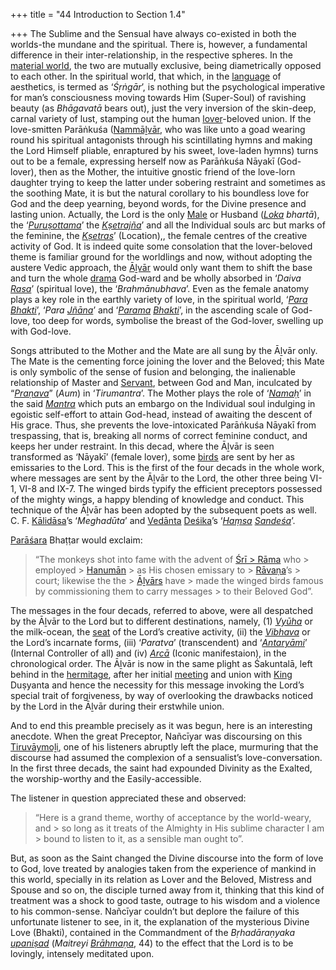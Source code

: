 +++
title = "44 Introduction to Section 1.4"

+++
The Sublime and the Sensual have always co-existed in both the worlds-the mundane and the spiritual. There is, however, a fundamental difference in their inter-relationship, in the respective spheres. In the [material world](/definition/material-world#vaishnavism "show material world definitions"), the two are mutually exclusive, being diametrically opposed to each other. In the spiritual world, that which, in the [language](/definition/language#history "show language definitions") of aesthetics, is termed as ‘*Śṛṅgār*’, is nothing but the psychological imperative for man’s consciousness moving towards Him (Super-Soul) of ravishing beauty (as *Bhāgavatā* bears out), just the very inversion of the skin-deep, carnal variety of lust, stamping out the human [lover](/definition/lover#history "show lover definitions")-beloved union. If the love-smitten Parāṅkuśa ([Nammāḻvār](/definition/nammaḻvar#vaishnavism "show Nammāḻvār definitions"), who was like unto a goad wearing round his spiritual antagonists through his scintillating hymns and making the Lord Himself pliable, enraptured by his sweet, love-laden hymns) turns out to be a female, expressing herself now as Parāṅkuśa Nāyakī (God-lover), then as the Mother, the intuitive gnostic friend of the love-lorn daughter trying to keep the latter under sobering restraint and sometimes as the soothing Mate, it is but the natural corollary to his boundless love for God and the deep yearning, beyond words, for the Divine presence and lasting union. Actually, the Lord is the only [Male](/definition/male#history "show Male definitions") or Husband (*[Loka](/definition/loka#vaishnavism "show Loka definitions") bhartā*), the ‘*[Puruṣottama](/definition/purushottama#vaishnavism "show Puruṣottama definitions")*’ the *[Kṣetrajña](/definition/kshetrajna#vaishnavism "show Kṣetrajña definitions")*’ and all the Individual souls arc but marks of the feminine, the *[Kṣetras](/definition/kshetra#vaishnavism "show Kṣetras definitions")*’ (Location),, the female centres of the creative activity of God. It is indeed quite some consolation that the lover-beloved theme is familiar ground for the worldlings and now, without adopting the austere Vedic approach, the [Āḻvār](/definition/aḻvar#vaishnavism "show Āḻvār definitions") would only want them to shift the base and turn the whole [drama](/definition/drama#history "show drama definitions") God-ward and be wholly absorbed in ‘*Daiva [Rasa](/definition/rasa#vaishnavism "show Rasa definitions")*’ (spiritual love), the ‘*Brahmānubhava*’. Even as the female anatomy plays a key role in the earthly variety of love, in the spiritual world, ‘*[Para Bhakti](/definition/parabhakti#vaishnavism "show Para Bhakti definitions")*’, ‘*Para [Jñāna](/definition/jnana#vaishnavism "show Jñāna definitions")*’ and ‘*[Parama](/definition/parama#vaishnavism "show Parama definitions") [Bhakti](/definition/bhakti#vaishnavism "show Bhakti definitions")*’, in the ascending scale of God-love, too deep for words, symbolise the breast of the God-lover, swelling up with God-love.

Songs attributed to the Mother and the Mate are all sung by the Āḻvār only. The Mate is the cementing force joining the lover and the Beloved; this Mate is only symbolic of the sense of fusion and belonging, the inalienable relationship of Master and [Servant](/definition/servant#history "show Servant definitions"), between God and Man, inculcated by “*[Praṇava](/definition/pranava#vaishnavism "show Praṇava definitions")*” (*Aum*) in ‘*Tirumantra*’. The Mother plays the role of ‘*[Namaḥ](/definition/nama#vaishnavism "show Namaḥ definitions")*’ in the said *[Mantra](/definition/mantra#vaishnavism "show Mantra definitions")* which puts an embargo on the Individual soul indulging in egoistic self-effort to attain God-head, instead of awaiting the descent of His grace. Thus, she prevents the love-intoxicated Parāṅkuśa Nāyakī from trespassing, that is, breaking all norms of correct feminine conduct, and keeps her under restraint. In this decad, where the Āḻvār is seen transformed as ‘Nāyakī’ (female lover), some [birds](/definition/bird#history "show birds definitions") are sent by her as emissaries to the Lord. This is the first of the four decads in the whole work, where messages are sent by the Āḻvār to the Lord, the other three being VI-1, VI-8 and IX-7. The winged birds typify the efficient preceptors possessed of the mighty wings, a happy blending of knowledge and conduct. This technique of the Āḻvār has been adopted by the subsequent poets as well. C. F. [Kālidāsa](/definition/kalidasa#history "show Kālidāsa definitions")’s ‘*Meghadūta*’ and [Vedānta](/definition/vedanta#vaishnavism "show Vedānta definitions") [Deśika](/definition/desika#history "show Deśika definitions")’s ‘*[Haṃsa](/definition/hamsa#history "show Haṃsa definitions") [Sandeśa](/definition/samdesha#vaishnavism "show Sandeśa definitions")*’.

[Parāśara](/definition/parashara#history "show Parāśara definitions") Bhaṭṭar would exclaim:

> “The monkeys shot into fame with the advent of [Śrī > Rāma](/definition/shrirama#history "show Śrī Rāma definitions") who > employed > [Hanumān](/definition/hanuman#vaishnavism "show Hanumān definitions") > as His chosen emissary to > [Rāvaṇa](/definition/ravana#vaishnavism "show Rāvaṇa definitions")’s > court; likewise the the > [Āḻvārs](/definition/aḻvar#vaishnavism "show Āḻvārs definitions") have > made the winged birds famous by commissioning them to carry messages > to their Beloved God”.

The messages in the four decads, referred to above, were all despatched by the Āḻvār to the Lord but to different destinations, namely, (1) *[Vyūha](/definition/vyuha#history "show Vyūha definitions")* or the milk-ocean, the [seat](/definition/seat#history "show seat definitions") of the Lord’s creative activity, (ii) the *[Vibhava](/definition/vibhava#vaishnavism "show Vibhava definitions")* or the Lord’s incarnate forms, (iii) ‘*Paratva*’ (transcendent) and ‘*[Antaryāmi](/definition/antaryamin#vaishnavism "show Antaryāmi definitions")*’ (Internal Controller of all) and (iv) *[Arcā](/definition/arca#history "show Arcā definitions")* (Iconic manifestaion), in the chronological order. The Āḻvār is now in the same plight as Śakuntalā, left behind in the [hermitage](/definition/hermitage#history "show hermitage definitions"), after her initial [meeting](/definition/meeting#history "show meeting definitions") and union with [King](/definition/king#history "show King definitions") Duṣyanta and hence the necessity for this message invoking the Lord’s special trait of forgiveness, by way of overlooking the drawbacks noticed by the Lord in the Āḻvār during their erstwhile union.

And to end this preamble precisely as it was begun, here is an interesting anecdote. When the great Preceptor, Nañcīyar was discoursing on this [Tiruvāymoḻi](/definition/tiruvaymoli#vaishnavism "show Tiruvāymoḻi definitions"), one of his listeners abruptly left the place, murmuring that the discourse had assumed the complexion of a sensualist’s love-conversation. In the first three decads, the saint had expounded Divinity as the Exalted, the worship-worthy and the Easily-accessible.

The listener in question appreciated these and observed:

> “Here is a grand theme, worthy of acceptance by the world-weary, and > so long as it treats of the Almighty in His sublime character I am > bound to listen to it, as a sensible man ought to”.

But, as soon as the Saint changed the Divine discourse into the form of love to God, love treated by analogies taken from the experience of mankind in this world, specially in its relation as Lover and the Beloved, Mistress and Spouse and so on, the disciple turned away from it, thinking that this kind of treatment was a shock to good taste, outrage to his wisdom and a violence to his common-sense. Nañcīyar couldn’t but deplore the failure of this unfortunate listener to see, in it, the explanation of the mysterious Divine Love (Bhakti), contained in the Commandment of the *Bṛhadāraṇyaka [upaniṣad](/definition/upanishad#vaishnavism "show upaniṣad definitions")* (*Maitreyi [Brāhmaṇa](/definition/brahmana#vaishnavism "show Brāhmaṇa definitions")*, 44) to the effect that the Lord is to be lovingly, intensely meditated upon.


